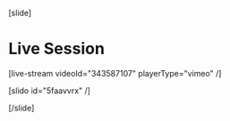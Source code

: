 [slide]
# Live Session

[live-stream videoId="343587107" playerType="vimeo" /]

[slido id="5faavvrx" /]

[/slide]